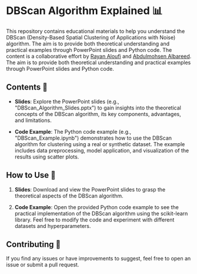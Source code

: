 # DBScan Algorithm Explained 📊

This repository contains educational materials to help you understand the DBScan (Density-Based Spatial Clustering of Applications with Noise) algorithm. The aim is to provide both theoretical understanding and practical examples through PowerPoint slides and Python code. The content is a collaborative effort by [Rayan Aloufi](https://github.com/RynHb) and [Abdulmohsen Albareed](https://github.com/AbdulmohsenAlbareed). The aim is to provide both theoretical understanding and practical examples through PowerPoint slides and Python code.


## Contents 📂

- **Slides**: Explore the PowerPoint slides (e.g., "DBScan_Algorithm_Slides.pptx") to gain insights into the theoretical concepts of the DBScan algorithm, its key components, advantages, and limitations.

- **Code Example**: The Python code example (e.g., "DBScan_Example.ipynb") demonstrates how to use the DBScan algorithm for clustering using a real or synthetic dataset. The example includes data preprocessing, model application, and visualization of the results using scatter plots.

## How to Use 🚀

1. **Slides**: Download and view the PowerPoint slides to grasp the theoretical aspects of the DBScan algorithm.

2. **Code Example**: Open the provided Python code example to see the practical implementation of the DBScan algorithm using the scikit-learn library. Feel free to modify the code and experiment with different datasets and hyperparameters.

## Contributing 🤝

If you find any issues or have improvements to suggest, feel free to open an issue or submit a pull request.
